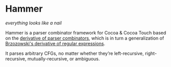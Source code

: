 # Hammer

*everything looks like a nail*

Hammer is a parser combinator framework for Cocoa & Cocoa Touch based on the [derivative of parser combinators](http://matt.might.net/articles/parsing-with-derivatives/), which is in turn a generalization of [Brzozowski's derivative of regular expressions](http://matt.might.net/articles/implementation-of-regular-expression-matching-in-scheme-with-derivatives/).

It parses arbitrary CFGs, no matter whether they’re left-recursive, right-recursive, mutually-recursive, or ambiguous.
